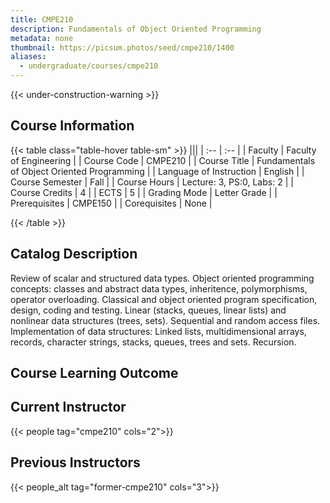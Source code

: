 ```yaml
---
title: CMPE210
description: Fundamentals of Object Oriented Programming
metadata: none
thumbnail: https://picsum.photos/seed/cmpe210/1400
aliases:
  - undergraduate/courses/cmpe210
---
```


{{< under-construction-warning >}}

## Course Information

<!-- prettier-ignore-start -->
{{< table class="table-hover table-sm" >}}
|||
| :-- | :-- |
| Faculty | Faculty of Engineering |
| Course Code | CMPE210 |
| Course Title | Fundamentals of Object Oriented Programming |
| Language of Instruction | English |
| Course Semester | Fall |
| Course Hours | Lecture: 3, PS:0, Labs: 2 |
| Course Credits | 4 |
| ECTS | 5 |
| Grading Mode | Letter Grade |
| Prerequisites | CMPE150 |
| Corequisites | None |

{{< /table >}}
<!-- prettier-ignore-end -->

## Catalog Description

Review of scalar and structured data types. Object oriented programming concepts: classes and abstract data types, inheritence, polymorphisms, operator overloading. Classical and object oriented program specification, design, coding and testing. Linear (stacks, queues, linear lists) and nonlinear data structures (trees, sets). Sequential and random access files. Implementation of data structures: Linked lists, multidimensional arrays, records, character strings, stacks, queues, trees and sets. Recursion.

## Course Learning Outcome

## Current Instructor

{{< people tag="cmpe210" cols="2">}}

## Previous Instructors

{{< people_alt tag="former-cmpe210" cols="3">}}
